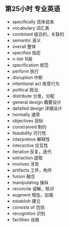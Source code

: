 ## 第25小时 专业英语
- specifically 具体说来
- vocabulary 词汇表
- combined 组合的，关联的
- semantic 语义
- overall 整体
- specifies 指定
- n-tier N层
- specification 规范
- perform 执行
- disruption 中断
- intentional act 故意行为
- political 政治
- distribute 分发，分配
- general design 概要设计
- detailed design 详细设计
- normally 通常
- objectives 目标
- constrained 制约
- feasibility 可行性
- interpretive 解释性
- interactive 交互性
- iterative 反复，迭代
- extraction 提取
- involves 涉及
- artifacts 工件，构件
- fusion 融合
- manipulating 操纵
- reconcile 调解，核对
- augment 增加，加强
- establish 建立
- consists of 包括
- recognition 识别
- facilities 设施